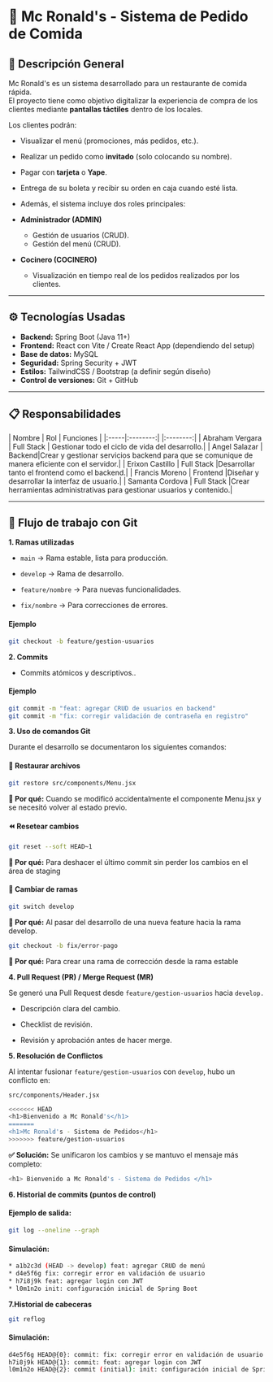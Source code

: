 # 🍔 Mc Ronald's - Sistema de Pedido de Comida

## 📌 Descripción General
Mc Ronald's es un sistema desarrollado para un restaurante de comida rápida.  
El proyecto tiene como objetivo digitalizar la experiencia de compra de los clientes mediante **pantallas táctiles** dentro de los locales.  

Los clientes podrán:
- Visualizar el menú (promociones, más pedidos, etc.).
- Realizar un pedido como **invitado** (solo colocando su nombre).
- Pagar con **tarjeta** o **Yape**.
- Entrega de su boleta y recibir su orden en caja cuando esté lista.

- Además, el sistema incluye dos roles principales:
- **Administrador (ADMIN)**  
  - Gestión de usuarios (CRUD).  
  - Gestión del menú (CRUD).  
- **Cocinero (COCINERO)**  
  - Visualización en tiempo real de los pedidos realizados por los clientes.  

---

## ⚙️ Tecnologías Usadas
- **Backend:** Spring Boot (Java 11+)  
- **Frontend:** React con Vite / Create React App (dependiendo del setup)  
- **Base de datos:** MySQL 
- **Seguridad:** Spring Security + JWT  
- **Estilos:** TailwindCSS / Bootstrap (a definir según diseño)  
- **Control de versiones:** Git + GitHub  

---

## 📋 Responsabilidades

| Nombre |  Rol  | Funciones | 
|:-----|:--------:| |:--------:|
| Abraham Vergara   | Full Stack | Gestionar todo el ciclo de vida del desarrollo.|
| Angel Salazar   | Backend|Crear y gestionar servicios backend para que se comunique de manera eficiente con el servidor.|
| Erixon Castillo   | Full Stack |Desarrollar tanto el frontend como el backend.|
| Francis Moreno   |  Frontend |Diseñar y desarrollar la interfaz de usuario.|
| Samanta Cordova   | Full Stack |Crear herramientas administrativas para gestionar usuarios y contenido.|


---

## :jigsaw: Flujo de trabajo con Git

**1. Ramas utilizadas**

- `main` → Rama estable, lista para producción.

- `develop` → Rama de desarrollo.

- `feature/nombre` → Para nuevas funcionalidades.

- `fix/nombre` → Para correcciones de errores.
#### Ejemplo
  ```bash
  git checkout -b feature/gestion-usuarios
  ```

**2. Commits**
- Commits atómicos y descriptivos..
#### Ejemplo
  ```bash
  git commit -m "feat: agregar CRUD de usuarios en backend"
  git commit -m "fix: corregir validación de contraseña en registro"
  ```
**3. Uso de comandos Git**

Durante el desarrollo se documentaron los siguientes comandos:

#### 🔄 Restaurar archivos
  ```bash
  git restore src/components/Menu.jsx
  ```
**📌 Por qué:** Cuando se modificó accidentalmente el componente Menu.jsx y se necesitó volver al estado previo.

#### ⏪ Resetear cambios
  ```bash
  git reset --soft HEAD~1
  ```
**📌 Por qué:** Para deshacer el último commit sin perder los cambios en el área de staging
#### 🔀 Cambiar de ramas
  ```bash
  git switch develop
  ```
**📌 Por qué:** Al pasar del desarrollo de una nueva feature hacia la rama develop.
  ```bash
  git checkout -b fix/error-pago
  ```
**📌 Por qué:** Para crear una rama de corrección desde la rama estable

**4. Pull Request (PR) / Merge Request (MR)**

Se generó una Pull Request desde `feature/gestion-usuarios` hacia `develop.`
- Descripción clara del cambio.

- Checklist de revisión.

- Revisión y aprobación antes de hacer merge.

**5. Resolución de Conflictos**

Al intentar fusionar `feature/gestion-usuarios` con `develop`, hubo un conflicto en:

`src/components/Header.jsx`
  ```bash
  <<<<<<< HEAD
<h1>Bienvenido a Mc Ronald's</h1>
=======
<h1>Mc Ronald's - Sistema de Pedidos</h1>
>>>>>>> feature/gestion-usuarios
  ```
**✅ Solución:** Se unificaron los cambios y se mantuvo el mensaje más completo:
  ```bash
  <h1> Bienvenido a Mc Ronald's - Sistema de Pedidos </h1>
  ```
**6. Historial de commits (puntos de control)**

#### Ejemplo de salida:
  ```bash
  git log --oneline --graph
  ```
#### Simulación:
  ```bash
  * a1b2c3d (HEAD -> develop) feat: agregar CRUD de menú
  * d4e5f6g fix: corregir error en validación de usuario
  * h7i8j9k feat: agregar login con JWT
  * l0m1n2o init: configuración inicial de Spring Boot
  ```
**7.Historial de cabeceras**
  ```bash
  git reflog
  ```
#### Simulación:
  ```bash
  d4e5f6g HEAD@{0}: commit: fix: corregir error en validación de usuario
h7i8j9k HEAD@{1}: commit: feat: agregar login con JWT
l0m1n2o HEAD@{2}: commit (initial): init: configuración inicial de Spring Boot
  ```
